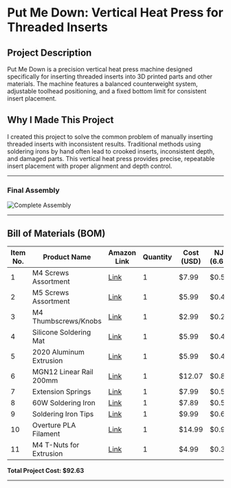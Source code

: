 # Put Me Down: Vertical Heat Press for Threaded Inserts

## Project Description

Put Me Down is a precision vertical heat press machine designed specifically for inserting threaded inserts into 3D printed parts and other materials. The machine features a balanced counterweight system, adjustable toolhead positioning, and a fixed bottom limit for consistent insert placement.

## Why I Made This Project

I created this project to solve the common problem of manually inserting threaded inserts with inconsistent results. Traditional methods using soldering irons by hand often lead to crooked inserts, inconsistent depth, and damaged parts. This vertical heat press provides precise, repeatable insert placement with proper alignment and depth control.

---


### Final Assembly
![Complete Assembly](https://github.com/user-attachments/assets/6d27761e-3020-4e28-a303-868d9d3c7c37)

---

## Bill of Materials (BOM)

| Item No. | Product Name | Amazon Link | Quantity | Cost (USD) | NJ Tax (6.625%) | Total Cost | Running Total |
|----------|--------------|-------------|----------|------------|-----------------|------------|---------------|
| 1 | M4 Screws Assortment | [Link](https://www.amazon.com/Taiss-380PCS-Socket-Assortment-Washers/dp/B0CWXJ4G63/) | 1 | $7.99 | $0.53 | $8.52 | $8.52 |
| 2 | M5 Screws Assortment | [Link](https://www.amazon.com/Button-Washers-Machine-Assortment-Stainless/dp/B0D1VK26PM/) | 1 | $5.99 | $0.40 | $6.39 | $14.91 |
| 3 | M4 Thumbscrews/Knobs | [Link](https://www.amazon.com/Thumbscrews-Universal-Mounting-Hardware-Clamping/dp/B0CNQX6PQR/) | 1 | $2.99 | $0.20 | $3.19 | $18.10 |
| 4 | Silicone Soldering Mat | [Link](https://www.amazon.com/MMOBIEL-Anti-Static-Non-Slip-Magnetic-Soldering/dp/B08XVZTF3P/) | 1 | $5.99 | $0.40 | $6.39 | $24.49 |
| 5 | 2020 Aluminum Extrusion | [Link](https://www.amazon.com/Aluminum-Extrusion-European-Standard-Anodized/dp/B0D52KNHB5/) | 1 | $5.99 | $0.40 | $6.39 | $30.88 |
| 6 | MGN12 Linear Rail 200mm | [Link](https://www.amazon.com/BEVDICNC-Bearing-Carriage-Printers-Upgrades/dp/B0BZ45L9J4/) | 1 | $12.07 | $0.80 | $12.87 | $43.75 |
| 7 | Extension Springs | [Link](https://www.amazon.com/Sorting-Extension-Compression-Galvanized-Mechanical/dp/B0D6GXV687/) | 1 | $7.99 | $0.53 | $8.52 | $52.27 |
| 8 | 60W Soldering Iron | [Link](https://www.amazon.com/Soldering-Iron-Kit-Electronics-Temperature/dp/B07BJ1YXRL/) | 1 | $7.89 | $0.52 | $8.41 | $60.68 |
| 9 | Soldering Iron Tips | [Link](https://www.amazon.com/Tips-Soldering-Iron-Compatible-Components/dp/B0DB1SSKVN/) | 1 | $9.99 | $0.66 | $10.65 | $71.33 |
| 10 | Overture PLA Filament | [Link](https://www.amazon.com/OVERTURE-Filament-Consumables-Dimensional-Accuracy/dp/B07PGY2JP1/) | 1 | $14.99 | $0.99 | $15.98 | $87.31 |
| 11 | M4 T-Nuts for Extrusion | [Link](https://www.amazon.com/Zorveiio-Fastener-Assortment-Aluminum-Profile/dp/B0C9DJBG1H/) | 1 | $4.99 | $0.33 | $5.32 | $92.63 |

**Total Project Cost: $92.63**

---
